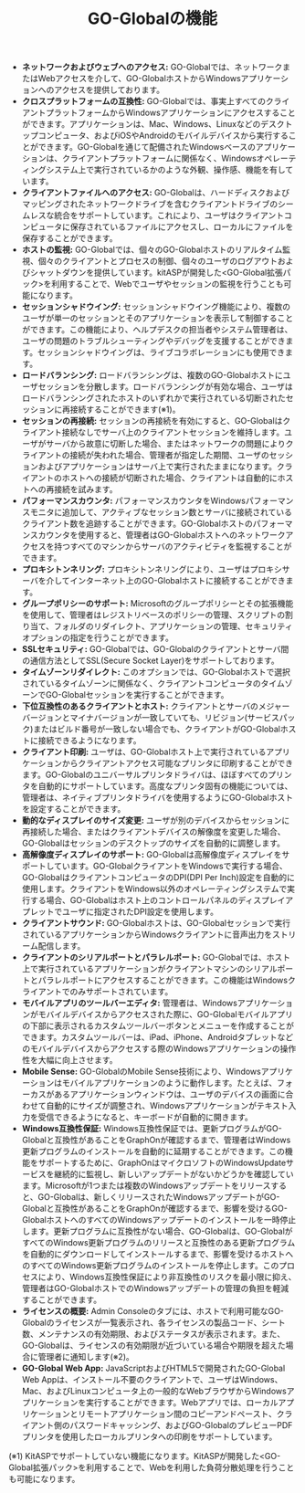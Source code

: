 ﻿---
title: "GO-Globalの機能"
linkTitle: ""
weight: 03
type: "docs"
---


- **ネットワークおよびウェブへのアクセス:** GO-Globalでは、ネットワークまたはWebアクセスを介して、GO-GlobalホストからWindowsアプリケーションへのアクセスを提供しております。
- **クロスプラットフォームの互換性:** GO-Globalでは、事実上すべてのクライアントプラットフォームからWindowsアプリケーションにアクセスすることができます。アプリケーションは、Mac、Windows、Linuxなどのデスクトップコンピュータ、およびiOSやAndroidのモバイルデバイスから実行することができます。GO-Globalを通じて配備されたWindowsベースのアプリケーションは、クライアントプラットフォームに関係なく、Windowsオペレーティングシステム上で実行されているかのような外観、操作感、機能を有しています。
- **クライアントファイルへのアクセス:** GO-Globalは、ハードディスクおよびマッピングされたネットワークドライブを含むクライアントドライブのシームレスな統合をサポートしています。これにより、ユーザはクライアントコンピュータに保存されているファイルにアクセスし、ローカルにファイルを保存することができます。
- **ホストの監視:** GO-Globalでは、個々のGO-Globalホストのリアルタイム監視、個々のクライアントとプロセスの制御、個々のユーザのログアウトおよびシャットダウンを提供しています。kitASPが開発した<GO-Global拡張パック>を利用することで、Webでユーザやセッションの監視を行うことも可能になります。
- **セッションシャドウイング:** セッションシャドウイング機能により、複数のユーザが単一のセッションとそのアプリケーションを表示して制御することができます。この機能により、ヘルプデスクの担当者やシステム管理者は、ユーザの問題のトラブルシューティングやデバッグを支援することができます。セッションシャドウイングは、ライブコラボレーションにも使用できます。
- **ロードバランシング:** ロードバランシングは、複数のGO-Globalホストにユーザセッションを分散します。ロードバランシングが有効な場合、ユーザはロードバランシングされたホストのいずれかで実行されている切断されたセッションに再接続することができます(※1)。
- **セッションの再接続:** セッションの再接続を有効にすると、GO-Globalはクライアント接続なしでサーバ上のクライアントセッションを維持します。ユーザがサーバから故意に切断した場合、またはネットワークの問題によりクライアントの接続が失われた場合、管理者が指定した期間、ユーザのセッションおよびアプリケーションはサーバ上で実行されたままになります。クライアントのホストへの接続が切断された場合、クライアントは自動的にホストへの再接続を試みます。
- **パフォーマンスカウンタ:** パフォーマンスカウンタをWindowsパフォーマンスモニタに追加して、アクティブなセッション数とサーバに接続されているクライアント数を追跡することができます。GO-Globalホストのパフォーマンスカウンタを使用すると、管理者はGO-Globalホストへのネットワークアクセスを持つすべてのマシンからサーバのアクティビティを監視することができます。
- **プロキシトンネリング:** プロキシトンネリングにより、ユーザはプロキシサーバを介してインターネット上のGO-Globalホストに接続することができます。
- **グループポリシーのサポート:** Microsoftのグループポリシーとその拡張機能を使用して、管理者はレジストリベースのポリシーの管理、スクリプトの割り当て、フォルダのリダイレクト、アプリケーションの管理、セキュリティオプションの指定を行うことができます。
- **SSLセキュリティ:** GO-Globalでは、GO-Globalのクライアントとサーバ間の通信方法としてSSL(Secure Socket Layer)をサポートしております。
- **タイムゾーンリダイレクト:** このオプションでは、GO-Globalホストで選択されているタイムゾーンに関係なく、クライアントコンピュータのタイムゾーンでGO-Globalセッションを実行することができます。
- **下位互換性のあるクライアントとホスト:** クライアントとサーバのメジャーバージョンとマイナバージョンが一致していても、リビジョン(サービスパック)またはビルド番号が一致しない場合でも、クライアントがGO-Globalホストに接続できるようになります。
- **クライアント印刷:** ユーザは、GO-Globalホスト上で実行されているアプリケーションからクライアントアクセス可能なプリンタに印刷することができます。GO-Globalのユニバーサルプリンタドライバは、ほぼすべてのプリンタを自動的にサポートしています。高度なプリンタ固有の機能については、管理者は、ネイティブプリンタドライバを使用するようにGO-Globalホストを設定することができます。
- **動的なディスプレイのサイズ変更:** ユーザが別のデバイスからセッションに再接続した場合、またはクライアントデバイスの解像度を変更した場合、GO-Globalはセッションのデスクトップのサイズを自動的に調整します。
- **高解像度ディスプレイのサポート:** GO-Globalは高解像度ディスプレイをサポートしています。GO-GlobalクライアントをWindowsで実行する場合、GO-GlobalはクライアントコンピュータのDPI(DPI Per Inch)設定を自動的に使用します。クライアントをWindows以外のオペレーティングシステムで実行する場合、GO-Globalはホスト上のコントロールパネルのディスプレイアプレットでユーザに指定されたDPI設定を使用します。
- **クライアントサウンド:** GO-Globalホストは、GO-Globalセッションで実行されているアプリケーションからWindowsクライアントに音声出力をストリーム配信します。
- **クライアントのシリアルポートとパラレルポート:** GO-Globalでは、ホスト上で実行されているアプリケーションがクライアントマシンのシリアルポートとパラレルポートにアクセスすることができます。この機能はWindowsクライアントでのみサポートされています。
- **モバイルアプリのツールバーエディタ:** 管理者は、Windowsアプリケーションがモバイルデバイスからアクセスされた際に、GO-Globalモバイルアプリの下部に表示されるカスタムツールバーボタンとメニューを作成することができます。カスタムツールバーは、iPad、iPhone、Androidタブレットなどのモバイルデバイスからアクセスする際のWindowsアプリケーションの操作性を大幅に向上させます。
- **Mobile Sense:** GO-GlobalのMobile Sense技術により、Windowsアプリケーションはモバイルアプリケーションのように動作します。たとえば、フォーカスがあるアプリケーションウィンドウは、ユーザのデバイスの画面に合わせて自動的にサイズが調整され、Windowsアプリケーションがテキスト入力を受信できるようになると、キーボードが自動的に開きます。
- **Windows互換性保証:** Windows互換性保証では、更新プログラムがGO-Globalと互換性があることをGraphOnが確認するまで、管理者はWindows更新プログラムのインストールを自動的に延期することができます。この機能をサポートするために、GraphOnはマイクロソフトのWindowsUpdateサービスを継続的に監視し、新しいアップデートがないかどうかを確認しています。Microsoftが1つまたは複数のWindowsアップデートをリリースすると、GO-Globalは、新しくリリースされたWindowsアップデートがGO-Globalと互換性があることをGraphOnが確認するまで、影響を受けるGO-GlobalホストへのすべてのWindowsアップデートのインストールを一時停止します。更新プログラムに互換性がない場合、GO-Globalは、GO-GlobalがすべてのWindows更新プログラムのリリースと互換性のある更新プログラムを自動的にダウンロードしてインストールするまで、影響を受けるホストへのすべてのWindows更新プログラムのインストールを停止します。このプロセスにより、Windows互換性保証により非互換性のリスクを最小限に抑え、管理者はGO-GlobalホストでのWindowsアップデートの管理の負担を軽減することができます。
- **ライセンスの概要:** Admin Consoleのタブには、ホストで利用可能なGO-Globalのライセンスが一覧表示され、各ライセンスの製品コード、シート数、メンテナンスの有効期限、およびステータスが表示されます。また、GO-Globalは、ライセンスの有効期限が近づいている場合や期限を超えた場合に管理者に通知します(※2)。 
- **GO-Global Web App:** JavaScriptおよびHTML5で開発されたGO-Global Web Appは、インストール不要のクライアントで、ユーザはWindows、Mac、およびLinuxコンピュータ上の一般的なWebブラウザからWindowsアプリケーションを実行することができます。Webアプリでは、ローカルアプリケーションとリモートアプリケーション間のコピーアンドペースト、クライアント側のパスワードキャッシング、およびGO-GlobalのプレビューPDFプリンタを使用したローカルプリンタへの印刷をサポートしています。

(※1) KitASPでサポートしていない機能になります。KitASPが開発した<GO-Global拡張パック>を利用することで、Webを利用した負荷分散処理を行うことも可能になります。<br>





